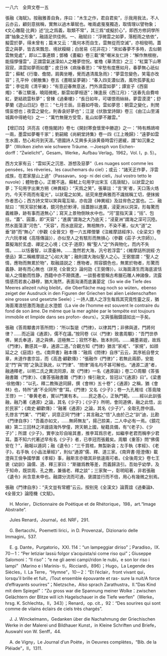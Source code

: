 一八六　全齊文卷一五

張融《海賦》。按融雅善自負，序曰：“木生之作，君自君矣”，示我用我法，不人云亦云，顧刻意揣稱，實無以過木華賦也。唯兩處戛戛獨造，取情理以譬物象；《文心雕龍·比興》述“比之爲義，取類不常”，其三爲“或擬於心”，即西方修詞學所謂“抽象之形象”，融語足供佳例。一、融賦曰：“浮微雲之如夢，落輕雨之依依”，擬雲於夢，得未曾有；篇末又云：“風何本而自生，雲無從而空滅”，亦相發明。蓋雲之與夢，皆去來飄忽、境狀糢糊；白居易《花非花》：“來如春夢不多時，去似朝雲無覓處”，即以二事連類；鄧椿《畫繼》卷三載“衆”嘲米友仁詩：“解作無根樹，能描懜懂雲”，正謂雲氣迷濛如人之睡夢惚怳。崔櫓《華清宫》之三：“紅葉下山寒寂寂，濕雲如夢雨如塵”；皮日休《病後春思》：“牢愁有度應如月，春夢無心祇似雲”；蘇軾《行瓊、儋間，肩輿坐睡，覺而遇清風急雨》：“夢雲忽變色，笑電亦改容”；孔平仲《朝散集》卷五《晝眠呈夢錫》：“春入四支濃似酒，風吹孤夢亂如雲”；李從周《清平樂》：“有意迎春無意送，門外濕雲如夢”；譚宣子《西窗燭》：“春江驟漲，曉陌微乾，斷雲如夢相逐”；陳逢辰《西江月》：“送春先自費啼紅，更結疏雲秋夢”；曾棟《過秦樓》：“長日如年，可堪恨雨絲絲，夢雲漠漠”；舒夢蘭《遊山日記》卷三：“七月壬辰。旦暮如呼吸，雲如夢思：朝雲之變化，則閒情妄想也；夜雲之變化，則香衾好夢也”；江湜《伏敔堂詩録》卷三《由江山至浦城輿中得絶句》之一：“萬竹無聲方受雪，亂山如夢不離雲。”

【增訂四】洪亮吉《卷施閣詩》卷七《開封寒食懷里中勝遊》之一：“時有鷓鴣啼一兩，墨雲如夢罨千家”；劉嗣綰《尚絅堂詩集》卷一四《江上晚歸》：“遠夢如雲生水面，愁心和月到天涯。”德國詩人艾興多夫詠黄昏時雲行遲緩，謂“如沉重之夢”（Wolken ziehn wie schwere Träume. －Joesph von Eichen-
dorff：“Zwielicht”，Gesam，Werke，Aufbau Verlag，1962，Vol. I，p. 5）。

西方文家有云：“雲如天之沉思、游想及惡夢”（Les nuages sont comme les pensées，les rêveries，les cauchemars du ciel）；或云：“諸天正作夢，浮雲成族，在君家屋山上過”（Passavan，sog-
ni dei cieli，/sul vostro tetto le nuvole）；體物會心，正爾不遠。蘇軾上句用字出宋玉《高唐賦》，以狀雲之如夢；下句用字出東方朔《神異經》：“天爲之笑”，張華註：“言‘笑’者，天口落火烙灼，今天不雨而有電光”，以狀電之如笑。祇究來歷典雅而不識揣稱工切，便抹摋作者苦心；西方詩文常以笑與電互喻，亦佐證《神異經》及註侔色之當也。二、融賦曰：“照天容於鮷渚，鏡河色於魦潯，括蓋餘以進廣，浸夏洲以洞深，形每驚而義維静，跡有事而道無心”；寫天上景物倒映水中也。“河”當指天漢；“括”、包括，“蓋”、圓蓋，即“天容”；“進廣”謂海之大乃逾天；“浸夏洲”謂海之深可沉陸。然水面蕩漾“河色”、“天容”，而水底寂定，無相無作，不染不著，似大“道”之垂“跡”而“無心”（參觀《全晉文》卷一六五釋僧肇《注維摩詰經序》、《全梁文》卷六六阮孝緒《高隱傳論》），亦似至人之有駭形而無損心（參觀《莊子·大宗師》）。蓋擬海於玄虚、禪定之心境；《文子·道原》稱“聖人”之“外與物化，而内不失情。……以恬養智，以漠養神。……澹然若大海，汎兮若浮雲”；《維摩詰所説經·方便品》第二稱維摩詰之“心如大海”；融則謂大海似聖人之心。王弼嘗謂：“聖人之情，應物而無累於物”，取融語説之：應物者，照容鏡色也，無累於物者，形驚而義静、跡有而心無也（詳見《全晉文》論何劭《王弼傳》）。以海面濤生而海底波恬喻人之情動而性静，西籍中亦不期偶遭。一談藝者嘗稱古希臘石雕人神諸像，流露情感而若衷心静穆，猶大海然，表面洶湧而底裏晏定（So wie die Tiefe des Meeres allezeit ruhig bleibt，die Oberfläche mag noch so wüten，ebenso zeiget der Ausdruck in den Figuren der Griechen bei alien Leidenschaften eine grosse und gesetzte Seele）；一詩人謂人之浮生每爲其究竟性靈之反，猶海面濁浪怒激而海底止水澄朗（La vie de l’homme est souvent le contraire du fond de son âme. De même que la mer agitée par le tempête est toujours immobile et limpide dans ses profon-
deurs）。又與張融鑄語如出一手矣。

張融《答周顒書并答所問》：“所以製是《門律》，以律其門；非佛與道，門將何律？……而近論《通源》，儒不在議。”按同卷《以〈門律〉致書周顒》：“吾門世恭佛，舅氏奉道，道之與佛，逗極無二；寂然不動，致本則同。……繩墨弟姪，故爲《門律》，數感其一章，通源二道。”合觀方知《門律》猶言“家戒”、“家規”，如顔延之之《庭誥》也。《南齊書》融本傳：“融爲《問律》自序”云云，其序衹自譽文章，未道作書宗旨，而《高逸·顧歡傳》：“張融作《門律》”；若無此兩節，安能定“門”與“問”之孰正孰訛，以“門律”、“問律”兩名均不甚可解也。“通源二道”者，融通釋老，以明二氏之異流同源，故《門律》一名《通源論》；卷二○周顒《答張融書難〈門律〉》、《重答張融書難〈門律〉》條引融文，皆冠以“《通源》曰”。《梁書·徐勉傳》：“以孔、釋二教殊途同歸，撰《會林》五十卷”；《通源》之稱，猶《會林》也，特所“通”不全同所“會”耳。《門律》又名《少子》；卷一九孔稚珪《答竟陵王啓》一：“眷黄老者，實以門業有本。……民之愚心，正執門範。……經以此訓張融，融乃著《通源》之論，其名《少子》；《少子》所明，會同道佛，融之此悟，出於民家”；《南史·顧歡傳》：“融著《通源》之論，其名《少子》”，全取孔啓中語。孔啓言“門業”、“門範”，詞意正同“門律”；其言融之“悟”入由於己之“訓”迪，比勘《門律自序》：“吾義亦如文，……無師無友”，揚己掠美，二人中必有一焉。《鏡花緣》第二三回林之洋謾語海外學僮，誇天朝上國，秘籍具備，有“《老子》、《少子》”；所謂《少子》，實李汝珍自喻其書，推李耳爲宗老，如繼李老君而稱李少君耳。蓋不知六代著述早有名《少子》者，已李冠而張戴矣。周顒《重答》問“佛儒安在？”，融報以遁詞；融《遺令》：“三千買棺，無製新衾；左手執《孝經》、《老子》，右手執《小品法華經》”，則似“通源”儒、釋、道三家。《南齊書·陸澄傳》載澄與王儉争國學置《孝經》事，融斯言亦徵其非依違兩可者。《全後周文》卷七王褒《幼訓》論儒、道、釋三家曰：“斯雖爲教等差，而義歸汲引。吾始乎幼學，及于知命，既崇周、孔之教，兼循老、釋之談”；三家聚一，彰明昭著，非若張融《遺令》尚含意未申也。融謂分流而可通，褒謂並行而不倍，用心有幾微之别焉。

張融《門律自序》：“夫文豈有常體”云云。按别見《全漢文》論賈誼《過秦論》、《全晉文》論陸機《文賦》。









　H. Morier，Dictionnaire de Poétique et de Rhétorique，198，art.“Image Abstraite”.

　Jules Renard，Journal，éd. NRF，291.

　G. Bertacchi，Poemetti lirici，in D. Provenzal，Dizionario delle Immagini，537.

　E. g. Dante，Purgatorio，XXI. 114：“un lampeggiar diriso”；Paradiso，IX. 70－1：“Per letiziar lassù folgor s’acquista/sì come riso qui”；Giuseppe Salomoni：“Il riso”：“e ne gli aerei campi/ridon le nubi，e son lor riso i lampi”（Marino e i Marinis-
ti，Ricciardi，896）；Hugo，La Legende des Siècles，I. La Terre，“Hymne”，10－2：“Et l’éclair，front vivant qui，lorsqu’il brille et fuit，/Tout ensemble épouvante et ras-
sure la nuit/A force d’effrayants sourires”；Nietzsche，Also sprach Zarathustra，II.“Das Kind mit dem Spiegel”：“Zu gross war die Spannung meiner Wolke：zwischen Gelächtern der Blitze will ich Hagelschauer in die Tiefe werfen”（Werke，hrsg. K. Schlechta，II，343）；Renard，op. cit.，92：“Des sourires qui sont comme de vilains éclairs de ciels très chargés”.

　J. J. Winckelmann，Gedanken über die Nachahmung der Griechischen Werke in der Malerei und Bildhauer Kunst，in Kleine Schriften und Briefe，Auswahl von W. Senff，44.

　A. de Vigny，Le Journal d’un Poète，in Oeuvres complètes，“Bib. de la Pléiade”，II，1311.